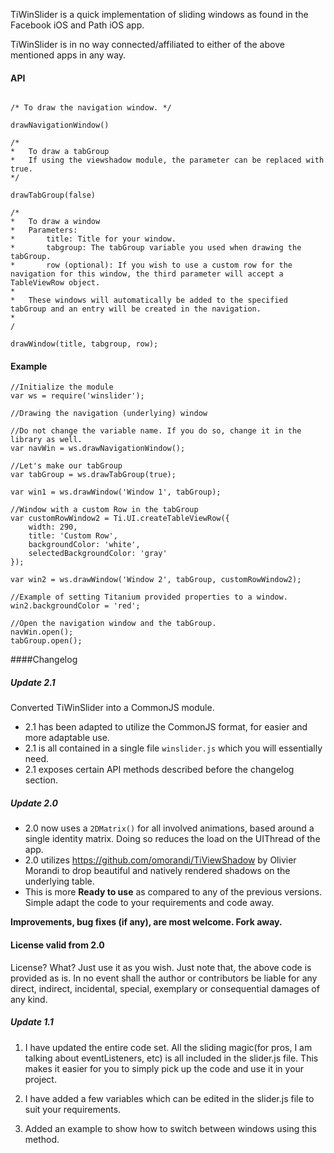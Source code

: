 TiWinSlider is a quick implementation of sliding windows as found in the Facebook iOS and Path iOS app. 

TiWinSlider is in no way connected/affiliated to either of the above mentioned apps in any way.

#### API
~~~~  

/* To draw the navigation window. */

drawNavigationWindow()

/* 
*	To draw a tabGroup 
*	If using the viewshadow module, the parameter can be replaced with true.
*/

drawTabGroup(false)

/* 
*	To draw a window 
*	Parameters:
*		title: Title for your window.
*		tabgroup: The tabGroup variable you used when drawing the tabGroup.
*		row (optional): If you wish to use a custom row for the navigation for this window, the third parameter will accept a TableViewRow object.
*
*	These windows will automatically be added to the specified tabGroup and an entry will be created in the navigation.
*
/

drawWindow(title, tabgroup, row);

~~~~

#### Example
~~~~  
//Initialize the module
var ws = require('winslider'); 

//Drawing the navigation (underlying) window

//Do not change the variable name. If you do so, change it in the library as well.
var navWin = ws.drawNavigationWindow();

//Let's make our tabGroup
var tabGroup = ws.drawTabGroup(true);

var win1 = ws.drawWindow('Window 1', tabGroup);

//Window with a custom Row in the tabGroup
var customRowWindow2 = Ti.UI.createTableViewRow({
	width: 290,
	title: 'Custom Row',
	backgroundColor: 'white',
	selectedBackgroundColor: 'gray'
});

var win2 = ws.drawWindow('Window 2', tabGroup, customRowWindow2);

//Example of setting Titanium provided properties to a window.
win2.backgroundColor = 'red';

//Open the navigation window and the tabGroup.
navWin.open();
tabGroup.open();

~~~~  

####Changelog

##### Update 2.1
Converted TiWinSlider into a CommonJS module.  

- 2.1 has been adapted to utilize the CommonJS format, for easier and more adaptable use.
- 2.1 is all contained in a single file `winslider.js` which you will essentially need.
- 2.1 exposes certain API methods described before the changelog section.


##### Update 2.0
- 2.0 now uses a `2DMatrix()` for all involved animations, based around a single identity matrix. Doing so reduces the load on the UIThread of the app.
- 2.0 utilizes <https://github.com/omorandi/TiViewShadow> by Olivier Morandi to drop beautiful and natively rendered shadows on the underlying table.
- This is more <strong>Ready to use</strong> as compared to any of the previous versions. Simple adapt the code to your requirements and code away.

<strong>Improvements, bug fixes (if any), are most welcome. Fork away.</strong>


#### License valid from 2.0
License? What? Just use it as you wish. Just note that, the above code is provided as is. In no event shall the author or contributors be liable for any direct, indirect, incidental, special, exemplary or consequential damages of any kind. 


##### Update 1.1
1. I have updated the entire code set. All the sliding magic(for pros, I am talking about eventListeners, etc) is all included in the slider.js file. This makes it easier for you to simply pick up the code and use it in your project. 

2. I have added a few variables which can be edited in the slider.js file to suit your requirements.

3. Added an example to show how to switch between windows using this method.